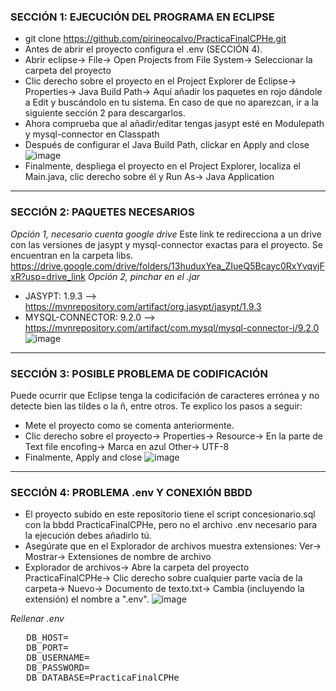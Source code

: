 ### SECCIÓN 1: EJECUCIÓN DEL PROGRAMA EN ECLIPSE
- git clone https://github.com/pirineocalvo/PracticaFinalCPHe.git
- Antes de abrir el proyecto configura el .env (SECCIÓN 4).
- Abrir eclipse-> File-> Open Projects from File System-> Seleccionar la carpeta del proyecto
- Clic derecho sobre el proyecto en el Project Explorer de Eclipse-> Properties-> Java Build Path-> Aquí añadir los paquetes en rojo dándole a Edit y buscándolo en tu sistema. En caso de que no aparezcan, ir a la siguiente sección 2 para descargarlos.
- Ahora comprueba que al añadir/editar tengas jasypt esté en Modulepath y mysql-connector en Classpath
- Después de configurar el Java Build Path, clickar en Apply and close
![image](https://github.com/user-attachments/assets/ac649456-37af-49b5-9704-c19e69600a27)
- Finalmente, despliega el proyecto en el Project Explorer, localiza el Main.java, clic derecho sobre él y Run As-> Java Application
---

### SECCIÓN 2: PAQUETES NECESARIOS
_Opción 1, necesario cuenta google drive_
Este link te redirecciona a un drive con las versiones de jasypt y mysql-connector exactas para el proyecto. Se encuentran en la carpeta libs.
https://drive.google.com/drive/folders/13huduxYea_ZIueQ5Bcayc0RxYvqvjFxR?usp=drive_link
_Opción 2, pinchar en el .jar_
- JASYPT: 1.9.3 --> https://mvnrepository.com/artifact/org.jasypt/jasypt/1.9.3
- MYSQL-CONNECTOR: 9.2.0 --> https://mvnrepository.com/artifact/com.mysql/mysql-connector-j/9.2.0
![image](https://github.com/user-attachments/assets/7ab4df98-a9e6-4c9b-bdb0-844774c04271)
---

### SECCIÓN 3: POSIBLE PROBLEMA DE CODIFICACIÓN
Puede ocurrir que Eclipse tenga la codicifación de caracteres errónea y no detecte bien las tildes o la ñ, entre otros. Te explico los pasos a seguir: 
- Mete el proyecto como se comenta anteriormente.
- Clic derecho sobre el proyecto-> Properties-> Resource-> En la parte de Text file encofing-> Marca en azul Other-> UTF-8
- Finalmente, Apply and close
![image](https://github.com/user-attachments/assets/59497365-41b5-4f68-80c0-c0e562016170)

---
### SECCIÓN 4: PROBLEMA .env Y CONEXIÓN BBDD
- El proyecto subido en este repositorio tiene el script concesionario.sql con la bbdd PracticaFinalCPHe, pero no el archivo .env necesario para la ejecución debes añadirlo tú.
- Asegúrate que en el Explorador de archivos muestra extensiones: Ver-> Mostrar-> Extensiones de nombre de archivo
- Explorador de archivos-> Abre la carpeta del proyecto PracticaFinalCPHe-> Clic derecho sobre cualquier parte vacía de la carpeta-> Nuevo-> Documento de texto.txt-> Cambia (incluyendo la extensión) el nombre a ".env".
![image](https://github.com/user-attachments/assets/3c34209f-072d-47ae-b7b9-e44700abdb9f)

_Rellenar .env_
<pre>
   DB_HOST=
   DB_PORT=
   DB_USERNAME=
   DB_PASSWORD=
   DB_DATABASE=PracticaFinalCPHe
</pre>
 


